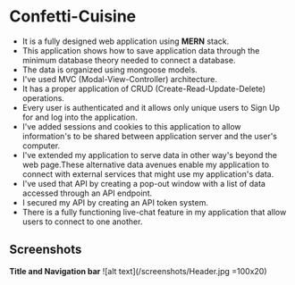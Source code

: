 # Confetti-Cuisine

* It is a fully designed web application using **MERN** stack.
* This application shows how to save application data through the minimum database theory needed to connect a database. 
* The data is organized using mongoose models. 
* I've used MVC (Modal-View-Controller) architecture. 
* It has a proper application of CRUD (Create-Read-Update-Delete) operations. 
* Every user is authenticated and it allows only unique users to Sign Up for and log into the application.
* I've added sessions and cookies to this application to allow information's to be shared between application server and the user's computer.
* I've extended my application to serve data in other way's beyond the web page.These alternative data avenues enable my application to connect with external services that might use my application's data.
* I've used that API by creating a pop-out window with a list of data accessed through an API endpoint. 
* I secured my API by creating an API token system.
* There is a fully functioning live-chat feature in my application that allow users to connect to one another.

## Screenshots

**Title and Navigation bar**
![alt text](/screenshots/Header.jpg =100x20)